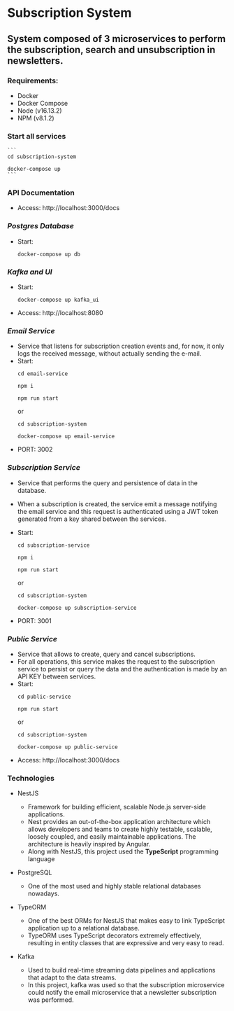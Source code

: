# Subscription System
## System composed of 3 microservices to perform the subscription, search and unsubscription in newsletters.

### Requirements:
* Docker
* Docker Compose
* Node (v16.13.2)
* NPM (v8.1.2)

### **Start all services**
    ```
    cd subscription-system

    docker-compose up
    ```

### API Documentation
* Access: http://localhost:3000/docs

### ***Postgres Database***
* Start: 
    ```
    docker-compose up db
    ```

### ***Kafka and UI***
* Start: 
    ```
    docker-compose up kafka_ui
    ```
* Access: http://localhost:8080

### ***Email Service***
* Service that listens for subscription creation events and, for now, it only logs the received message, without actually sending the e-mail. 
* Start: 
    ```
    cd email-service

    npm i

    npm run start
    ``` 
    or 
    ```
    cd subscription-system

    docker-compose up email-service
    ```
* PORT: 3002

### ***Subscription Service***
* Service that performs the query and persistence of data in the database.
* When a subscription is created, the service emit a message notifying the email service and this request is authenticated using a JWT token generated from a key shared between the services.
* Start: 
    ```
    cd subscription-service
    
    npm i 
    
    npm run start
    ```

    or 
    ```
    cd subscription-system

    docker-compose up subscription-service
    ```
* PORT: 3001

### ***Public Service***
* Service that allows to create, query and cancel subscriptions.
* For all operations, this service makes the request to the subscription service to persist or query the data and the authentication is made by an API KEY between services.
* Start: 
    ```
    cd public-service

    npm run start
    ``` 
    or 
    ```
    cd subscription-system

    docker-compose up public-service
    ``` 
* Access: http://localhost:3000/docs

### Technologies
* NestJS
    * Framework for building efficient, scalable Node.js server-side applications.
    * Nest provides an out-of-the-box application architecture which allows developers and teams to create highly testable, scalable, loosely coupled, and easily maintainable applications. The architecture is heavily inspired by Angular.
    * Along with NestJS, this project used the **TypeScript** programming language

* PostgreSQL
    * One of the most used and highly stable relational databases nowadays.

* TypeORM
    * One of the best ORMs for NestJS that makes easy to link TypeScript application up to a relational database. 
    * TypeORM uses TypeScript decorators extremely effectively, resulting in entity classes that are expressive and very easy to read.

* Kafka
    * Used to build real-time streaming data pipelines and applications that adapt to the data streams.
    * In this project, kafka was used so that the subscription microservice could notify the email microservice that a newsletter subscription was performed.
